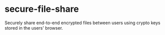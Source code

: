 # secure-file-share

Securely share end-to-end encrypted files between users using crypto keys stored in the users' browser.

